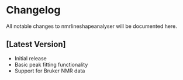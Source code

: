 # Changelog

All notable changes to nmrlineshapeanalyser will be documented here.

## [Latest Version]
- Initial release
- Basic peak fitting functionality
- Support for Bruker NMR data